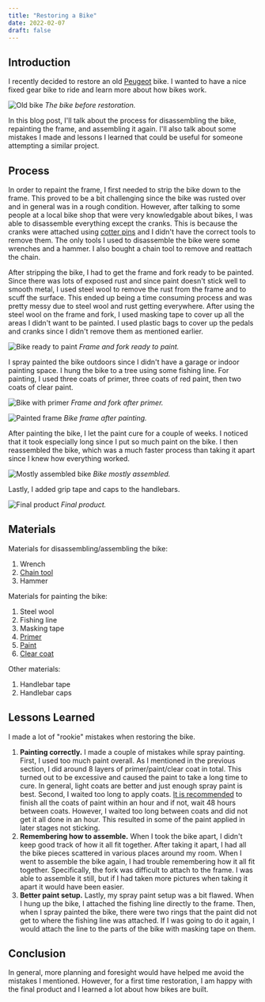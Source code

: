 ```yaml
---
title: "Restoring a Bike"
date: 2022-02-07
draft: false
---
```


## Introduction

I recently decided to restore an old [Peugeot](https://cycles.peugeot.com) bike.
I wanted to have a nice fixed gear bike to ride and learn more about how bikes work.

![Old bike](/images/old_bike.png)
_The bike before restoration._

In this blog post, I'll talk about the process for disassembling the bike, repainting the frame, and assembling it again.
I'll also talk about some mistakes I made and lessons I learned that could be useful for someone attempting a similar project.

## Process

In order to repaint the frame, I first needed to strip the bike down to the frame.
This proved to be a bit challenging since the bike was rusted over and in general was in a rough condition.
However, after talking to some people at a local bike shop that were very knowledgable about bikes, I was able to disassemble everything except the cranks.
This is because the cranks were attached using [cotter pins](https://www.sheldonbrown.com/cotters.html) and I didn't have the correct tools to remove them.
The only tools I used to disassemble the bike were some wrenches and a hammer.
I also bought a chain tool to remove and reattach the chain.

After stripping the bike, I had to get the frame and fork ready to be painted.
Since there was lots of exposed rust and since paint doesn't stick well to smooth metal, I used steel wool to remove the rust from the frame and to scuff the surface.
This ended up being a time consuming process and was pretty messy due to steel wool and rust getting everywhere.
After using the steel wool on the frame and fork, I used masking tape to cover up all the areas I didn't want to be painted.
I used plastic bags to cover up the pedals and cranks since I didn't remove them as mentioned earlier.

![Bike ready to paint](/images/bike_before_paint.png)
_Frame and fork ready to paint._

I spray painted the bike outdoors since I didn't have a garage or indoor painting space.
I hung the bike to a tree using some fishing line.
For painting, I used three coats of primer, three coats of red paint, then two coats of clear paint.

![Bike with primer](/images/bike_primer.png)
_Frame and fork after primer._

![Painted frame](/images/painted_frame.png)
_Bike frame after painting._

After painting the bike, I let the paint cure for a couple of weeks.
I noticed that it took especially long since I put so much paint on the bike.
I then reassembled the bike, which was a much faster process than taking it apart since I knew how everything worked.

![Mostly assembled bike](/images/mostly_assembled_bike.png)
_Bike mostly assembled._

Lastly, I added grip tape and caps to the handlebars.

![Final product](/images/final_product.png)
_Final product._

## Materials

Materials for disassembling/assembling the bike:

1. Wrench
1. [Chain tool](https://www.rei.com/product/544208/park-tool-compact-chain-tool?CAWELAID=120217890000786095&CAGPSPN=pla&CAAGID=107744801464&CATCI=pla-452552819922&cm_mmc=PLA_Google%7C21700000001700551_5442080015%7C92700053575966413%7CTOF%7C71700000066691934&gclid=CjwKCAiAo4OQBhBBEiwA5KWu_2GIYVygkpOYVW8uyNSnXEkEQLIIP9L0r2y0Ha9tOc3sB5Uv_pwsfxoCmnYQAvD_BwE&gclsrc=aw.ds)
1. Hammer

Materials for painting the bike:

1. Steel wool
1. Fishing line
1. Masking tape
1. [Primer](https://www.homedepot.com/p/Rust-Oleum-Stops-Rust-12-oz-Flat-White-Clean-Metal-Primer-Spray-7780830/100143442?source=shoppingads&locale=en-US&pla&mtc=Shopping-BF-F_D24-G-D24-024_003_SPRAY_PAINT-Multi-NA-Feed-LIA-NA-NA-FY21_SprayPaint_LIA&cm_mmc=Shopping-BF-F_D24-G-D24-024_003_SPRAY_PAINT-Multi-NA-Feed-LIA-NA-NA-FY21_SprayPaint_LIA-71700000075826946-58700006496586419-92700058691145283&gclid=CjwKCAiAo4OQBhBBEiwA5KWu_3OyQ9TzQTQf_GyN0D8cxMD2VGOLlKDbgjiLJaklGP00g-9ZZdOPvBoCXuAQAvD_BwE&gclsrc=aw.ds)
1. [Paint](https://www.homedepot.com/p/Rust-Oleum-Stops-Rust-12-oz-Protective-Enamel-Gloss-Sunrise-Red-Spray-Paint-7762830/100167186)
1. [Clear coat](https://www.homedepot.com/p/Rust-Oleum-Painter-s-Touch-2X-12-oz-Gloss-Clear-General-Purpose-Spray-Paint-334029/307244797)

Other materials:

1. Handlebar tape
1. Handlebar caps

## Lessons Learned

I made a lot of "rookie" mistakes when restoring the bike.

1. **Painting correctly.** I made a couple of mistakes while spray painting.
First, I used too much paint overall.
As I mentioned in the previous section, I did around 8 layers of primer/paint/clear coat in total.
This turned out to be excessive and caused the paint to take a long time to cure.
In general, light coats are better and just enough spray paint is best.
Second, I waited too long to apply coats.
[It is recommended](https://inmyownstyle.com/spray-paint-faqs) to finish all the coats of paint within an hour and if not, wait 48 hours between coats.
However, I waited too long between coats and did not get it all done in an hour.
This resulted in some of the paint applied in later stages not sticking.
1. **Remembering how to assemble.**
When I took the bike apart, I didn't keep good track of how it all fit together.
After taking it apart, I had all the bike pieces scattered in various places around my room.
When I went to assemble the bike again, I had trouble remembering how it all fit together.
Specifically, the fork was difficult to attach to the frame.
I was able to assemble it still, but if I had taken more pictures when taking it apart it would have been easier.
1. **Better paint setup.**
Lastly, my spray paint setup was a bit flawed.
When I hung up the bike, I attached the fishing line directly to the frame.
Then, when I spray painted the bike, there were two rings that the paint did not get to where the fishing line was attached.
If I was going to do it again, I would attach the line to the parts of the bike with masking tape on them.

## Conclusion

In general, more planning and foresight would have helped me avoid the mistakes I mentioned.
However, for a first time restoration, I am happy with the final product and I learned a lot about how bikes are built.

